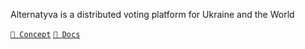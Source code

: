 Alternatyva is a distributed voting platform for Ukraine and the World

<code>[🤝&nbsp;Concept](https://github.com/Alternatyva/Concept)</code>
<code>[📖&nbsp;Docs](https://github.com/Alternatyva/Docs)</code>
